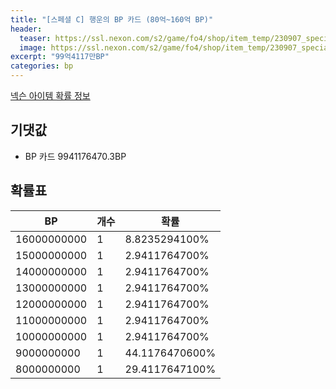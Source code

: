 ```yaml
---
title: "[스페셜 C] 행운의 BP 카드 (80억~160억 BP)"
header:
  teaser: https://ssl.nexon.com/s2/game/fo4/shop/item_temp/230907_special_b9244v59dhjj15/200333018_s.png
  image: https://ssl.nexon.com/s2/game/fo4/shop/item_temp/230907_special_b9244v59dhjj15/200333018_s.png
excerpt: "99억4117만BP"
categories: bp
---
```

[넥슨 아이템 확률 정보](http://iteminfo.nexon.com/probability/fo4?sn=7456)

## 기댓값
  - BP 카드 9941176470.3BP

## 확률표

|BP|개수|확률|
|---|---|---|
|16000000000|1|8.8235294100%|
|15000000000|1|2.9411764700%|
|14000000000|1|2.9411764700%|
|13000000000|1|2.9411764700%|
|12000000000|1|2.9411764700%|
|11000000000|1|2.9411764700%|
|10000000000|1|2.9411764700%|
|9000000000|1|44.1176470600%|
|8000000000|1|29.4117647100%|
